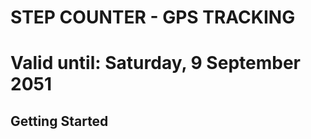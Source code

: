 # STEP COUNTER - GPS TRACKING

#

[//]: # (Variant: release)

[//]: # (Config: release)

[//]: # (Store: /Users/envoysoftimac01/Desktop/step_counter/android/app/step-counter-keystore.jks)

[//]: # (Alias: stepCounterGpsTracking)

[//]: # (MD5: AE:C0:06:2A:C8:D6:E1:45:20:86:9B:D8:D4:A2:0B:DF)

[//]: # (SHA1: E5:61:4A:84:17:DC:EB:CA:C1:E0:15:52:CF:1C:3B:40:16:2F:2B:0A)

[//]: # (SHA-256: 46:38:40:28:8B:7F:3E:69:57:7A:76:EF:DF:3A:53:76:21:27:1F:39:37:F9:B3:73:E0:63:22:34:FA:34:25:91)

[//]: # (Valid until: Sunday, 8 October 2051)

# Valid until: Saturday, 9 September 2051

## Getting Started
